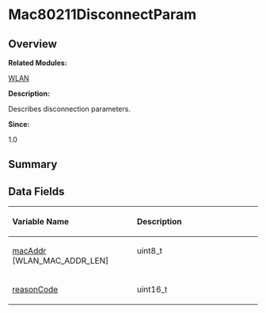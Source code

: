 # Mac80211DisconnectParam<a name="ZH-CN_TOPIC_0000001055078147"></a>

## **Overview**<a name="section162135528093531"></a>

**Related Modules:**

[WLAN](WLAN.md)

**Description:**

Describes disconnection parameters. 

**Since:**

1.0

## **Summary**<a name="section1350577841093531"></a>

## Data Fields<a name="pub-attribs"></a>

<a name="table744762794093531"></a>
<table><thead align="left"><tr id="row1082203397093531"><th class="cellrowborder" valign="top" width="50%" id="mcps1.1.3.1.1"><p id="p919799053093531"><a name="p919799053093531"></a><a name="p919799053093531"></a>Variable Name</p>
</th>
<th class="cellrowborder" valign="top" width="50%" id="mcps1.1.3.1.2"><p id="p1648903622093531"><a name="p1648903622093531"></a><a name="p1648903622093531"></a>Description</p>
</th>
</tr>
</thead>
<tbody><tr id="row239393147093531"><td class="cellrowborder" valign="top" width="50%" headers="mcps1.1.3.1.1 "><p id="p214043528093531"><a name="p214043528093531"></a><a name="p214043528093531"></a><a href="WLAN.md#ga98f76b11c4cac6945526d048cb925e6c">macAddr</a> [WLAN_MAC_ADDR_LEN]</p>
</td>
<td class="cellrowborder" valign="top" width="50%" headers="mcps1.1.3.1.2 "><p id="p339031330093531"><a name="p339031330093531"></a><a name="p339031330093531"></a>uint8_t&nbsp;</p>
</td>
</tr>
<tr id="row945116247093531"><td class="cellrowborder" valign="top" width="50%" headers="mcps1.1.3.1.1 "><p id="p668157075093531"><a name="p668157075093531"></a><a name="p668157075093531"></a><a href="WLAN.md#ga5fe7610b3bff3864f9a2fee995c907ef">reasonCode</a></p>
</td>
<td class="cellrowborder" valign="top" width="50%" headers="mcps1.1.3.1.2 "><p id="p1908913745093531"><a name="p1908913745093531"></a><a name="p1908913745093531"></a>uint16_t&nbsp;</p>
</td>
</tr>
</tbody>
</table>

